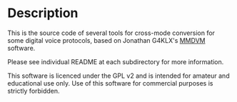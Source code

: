 # Description

This is the source code of several tools for cross-mode conversion for some digital voice protocols, based on Jonathan G4KLX's [MMDVM](https://github.com/g4klx) software.

Please see individual README at each subdirectory for more information.

This software is licenced under the GPL v2 and is intended for amateur and educational use only. Use of this software for commercial purposes is strictly forbidden.
